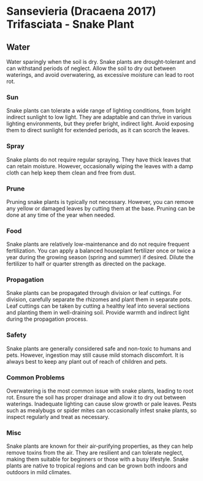 # Sansevieria (Dracaena 2017) Trifasciata - Snake Plant

## Water

Water sparingly when the soil is dry. Snake plants are drought-tolerant and can withstand periods of neglect. Allow the soil to dry out between waterings, and avoid overwatering, as excessive moisture can lead to root rot.

### Sun

Snake plants can tolerate a wide range of lighting conditions, from bright indirect sunlight to low light. They are adaptable and can thrive in various lighting environments, but they prefer bright, indirect light. Avoid exposing them to direct sunlight for extended periods, as it can scorch the leaves.

### Spray

Snake plants do not require regular spraying. They have thick leaves that can retain moisture. However, occasionally wiping the leaves with a damp cloth can help keep them clean and free from dust.

### Prune

Pruning snake plants is typically not necessary. However, you can remove any yellow or damaged leaves by cutting them at the base. Pruning can be done at any time of the year when needed.

### Food

Snake plants are relatively low-maintenance and do not require frequent fertilization. You can apply a balanced houseplant fertilizer once or twice a year during the growing season (spring and summer) if desired. Dilute the fertilizer to half or quarter strength as directed on the package.

### Propagation

Snake plants can be propagated through division or leaf cuttings. For division, carefully separate the rhizomes and plant them in separate pots. Leaf cuttings can be taken by cutting a healthy leaf into several sections and planting them in well-draining soil. Provide warmth and indirect light during the propagation process.

### Safety

Snake plants are generally considered safe and non-toxic to humans and pets. However, ingestion may still cause mild stomach discomfort. It is always best to keep any plant out of reach of children and pets.

### Common Problems

Overwatering is the most common issue with snake plants, leading to root rot. Ensure the soil has proper drainage and allow it to dry out between waterings. Inadequate lighting can cause slow growth or pale leaves. Pests such as mealybugs or spider mites can occasionally infest snake plants, so inspect regularly and treat as necessary.

### Misc

Snake plants are known for their air-purifying properties, as they can help remove toxins from the air. They are resilient and can tolerate neglect, making them suitable for beginners or those with a busy lifestyle. Snake plants are native to tropical regions and can be grown both indoors and outdoors in mild climates.
